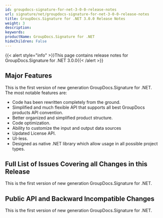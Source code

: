 ```yaml
---
id: groupdocs-signature-for-net-3-0-0-release-notes
url: signature/net/groupdocs-signature-for-net-3-0-0-release-notes
title: GroupDocs.Signature for .NET 3.0.0 Release Notes
weight: 3
description: 
keywords: 
productName: GroupDocs.Signature for .NET
hideChildren: False
---
```

{{< alert style="info" >}}This page contains release notes for GroupDocs.Signature for .NET 3.0.0{{< /alert >}}

## Major Features

This is the first version of new generation GroupDocs.Signature for .NET. The most notable features are:

*   Code has been rewritten completely from the ground.
*   Simplified and much flexible API that supports all best GroupDocs products API convention.
*   Better organized and simplified product structure.
*   Code optimization.
*   Ability to customize the input and output data sources
*   Updated License API.
*   UI-less.
*   Designed as native .NET library which allow usage in all possible project types.

## Full List of Issues Covering all Changes in this Release

This is the first version of new generation GroupDocs.Signature for .NET.

## Public API and Backward Incompatible Changes

This is the first version of new generation GroupDocs.Signature for .NET.

